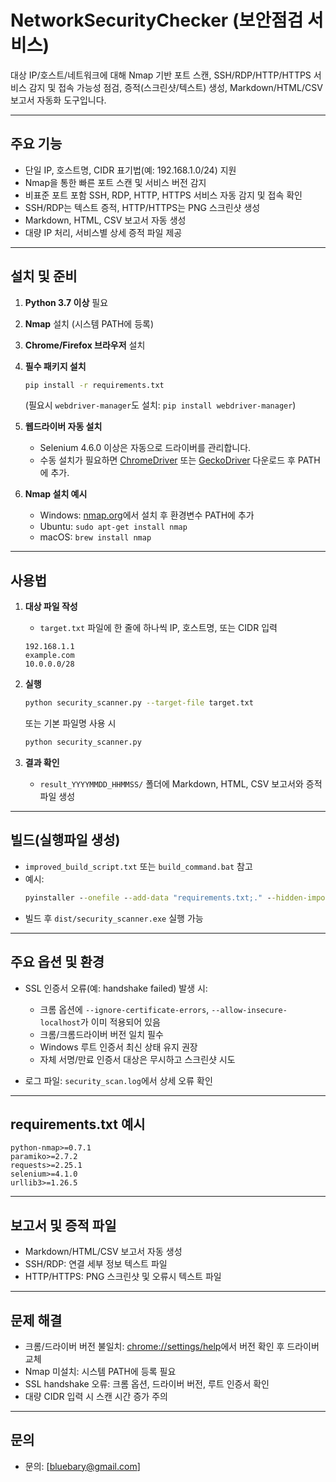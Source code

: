 # NetworkSecurityChecker (보안점검 서비스)

대상 IP/호스트/네트워크에 대해 Nmap 기반 포트 스캔, SSH/RDP/HTTP/HTTPS 서비스 감지 및 접속 가능성 점검, 증적(스크린샷/텍스트) 생성, Markdown/HTML/CSV 보고서 자동화 도구입니다.

---

## 주요 기능

- 단일 IP, 호스트명, CIDR 표기법(예: 192.168.1.0/24) 지원
- Nmap을 통한 빠른 포트 스캔 및 서비스 버전 감지
- 비표준 포트 포함 SSH, RDP, HTTP, HTTPS 서비스 자동 감지 및 접속 확인
- SSH/RDP는 텍스트 증적, HTTP/HTTPS는 PNG 스크린샷 생성
- Markdown, HTML, CSV 보고서 자동 생성
- 대량 IP 처리, 서비스별 상세 증적 파일 제공

---

## 설치 및 준비

1. **Python 3.7 이상** 필요
2. **Nmap** 설치 (시스템 PATH에 등록)
3. **Chrome/Firefox 브라우저** 설치
4. **필수 패키지 설치**
   ```bash
   pip install -r requirements.txt
   ```
   (필요시 `webdriver-manager`도 설치: `pip install webdriver-manager`)

5. **웹드라이버 자동 설치**
   - Selenium 4.6.0 이상은 자동으로 드라이버를 관리합니다.
   - 수동 설치가 필요하면 [ChromeDriver](https://chromedriver.chromium.org/downloads) 또는 [GeckoDriver](https://github.com/mozilla/geckodriver/releases) 다운로드 후 PATH에 추가.

6. **Nmap 설치 예시**
   - Windows: [nmap.org](https://nmap.org/download.html)에서 설치 후 환경변수 PATH에 추가
   - Ubuntu: `sudo apt-get install nmap`
   - macOS: `brew install nmap`

---

## 사용법

1. **대상 파일 작성**
   - `target.txt` 파일에 한 줄에 하나씩 IP, 호스트명, 또는 CIDR 입력
   ```
   192.168.1.1
   example.com
   10.0.0.0/28
   ```

2. **실행**
   ```bash
   python security_scanner.py --target-file target.txt
   ```
   또는 기본 파일명 사용 시
   ```bash
   python security_scanner.py
   ```

3. **결과 확인**
   - `result_YYYYMMDD_HHMMSS/` 폴더에 Markdown, HTML, CSV 보고서와 증적 파일 생성

---

## 빌드(실행파일 생성)

- `improved_build_script.txt` 또는 `build_command.bat` 참고
- 예시:
  ```bat
  pyinstaller --onefile --add-data "requirements.txt;." --hidden-import=nmap --hidden-import=paramiko --hidden-import=requests --hidden-import=selenium --hidden-import=urllib3 --hidden-import=ipaddress security_scanner.py
  ```
- 빌드 후 `dist/security_scanner.exe` 실행 가능

---

## 주요 옵션 및 환경

- SSL 인증서 오류(예: handshake failed) 발생 시:
  - 크롬 옵션에 `--ignore-certificate-errors`, `--allow-insecure-localhost`가 이미 적용되어 있음
  - 크롬/크롬드라이버 버전 일치 필수
  - Windows 루트 인증서 최신 상태 유지 권장
  - 자체 서명/만료 인증서 대상은 무시하고 스크린샷 시도

- 로그 파일: `security_scan.log`에서 상세 오류 확인

---

## requirements.txt 예시

```
python-nmap>=0.7.1
paramiko>=2.7.2
requests>=2.25.1
selenium>=4.1.0
urllib3>=1.26.5
```

---

## 보고서 및 증적 파일

- Markdown/HTML/CSV 보고서 자동 생성
- SSH/RDP: 연결 세부 정보 텍스트 파일
- HTTP/HTTPS: PNG 스크린샷 및 오류시 텍스트 파일

---

## 문제 해결

- 크롬/드라이버 버전 불일치: [chrome://settings/help](chrome://settings/help)에서 버전 확인 후 드라이버 교체
- Nmap 미설치: 시스템 PATH에 등록 필요
- SSL handshake 오류: 크롬 옵션, 드라이버 버전, 루트 인증서 확인
- 대량 CIDR 입력 시 스캔 시간 증가 주의

---

## 문의

- 문의: [bluebary@gmail.com]

